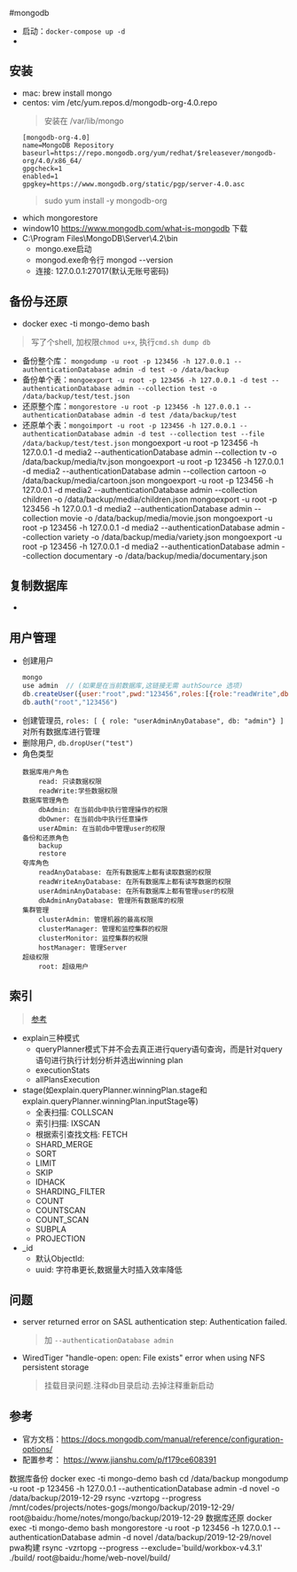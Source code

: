 #mongodb

- 启动：`docker-compose up -d`
- 

## 安装
- mac: brew install mongo
- centos: vim /etc/yum.repos.d/mongodb-org-4.0.repo
  > 安装在 /var/lib/mongo
  ```
  [mongodb-org-4.0]
  name=MongoDB Repository
  baseurl=https://repo.mongodb.org/yum/redhat/$releasever/mongodb-org/4.0/x86_64/
  gpgcheck=1
  enabled=1
  gpgkey=https://www.mongodb.org/static/pgp/server-4.0.asc
  ```
  > sudo yum install -y mongodb-org
- which mongorestore
- window10 https://www.mongodb.com/what-is-mongodb 下载
- C:\Program Files\MongoDB\Server\4.2\bin 
  - mongo.exe启动
  - mongod.exe命令行 mongod --version
  - 连接: 127.0.0.1:27017(默认无账号密码)

## 备份与还原
- docker exec -ti mongo-demo bash
> 写了个shell, 加权限`chmod u+x`, 执行`cmd.sh dump db`
- 备份整个库： `mongodump -u root -p 123456 -h 127.0.0.1 --authenticationDatabase admin -d test -o /data/backup`
- 备份单个表：`mongoexport -u root -p 123456 -h 127.0.0.1 -d test --authenticationDatabase admin --collection test -o /data/backup/test/test.json`
- 还原整个库：`mongorestore -u root -p 123456 -h 127.0.0.1 --authenticationDatabase admin -d test /data/backup/test`
- 还原单个表：`mongoimport -u root -p 123456 -h 127.0.0.1 --authenticationDatabase admin -d test --collection test --file /data/backup/test/test.json`
mongoexport -u root -p 123456 -h 127.0.0.1 -d media2 --authenticationDatabase admin --collection tv -o /data/backup/media/tv.json
mongoexport -u root -p 123456 -h 127.0.0.1 -d media2 --authenticationDatabase admin --collection cartoon -o /data/backup/media/cartoon.json
mongoexport -u root -p 123456 -h 127.0.0.1 -d media2 --authenticationDatabase admin --collection children -o /data/backup/media/children.json
mongoexport -u root -p 123456 -h 127.0.0.1 -d media2 --authenticationDatabase admin --collection movie -o /data/backup/media/movie.json
mongoexport -u root -p 123456 -h 127.0.0.1 -d media2 --authenticationDatabase admin --collection variety -o /data/backup/media/variety.json
mongoexport -u root -p 123456 -h 127.0.0.1 -d media2 --authenticationDatabase admin --collection documentary -o /data/backup/media/documentary.json
## 复制数据库
- 

## 用户管理
- 创建用户
  ```js
  mongo
  use admin  // (如果是在当前数据库,这链接无需 authSource 选项)
  db.createUser({user:"root",pwd:"123456",roles:[{role:"readWrite",db:"test"}]})
  db.auth("root","123456")
  ```
- 创建管理员, `roles: [ { role: "userAdminAnyDatabase", db: "admin"} ]` 对所有数据库进行管理
- 删除用户, `db.dropUser("test")`
- 角色类型
  ```
  数据库用户角色
      read: 只读数据权限
      readWrite:学些数据权限
  数据库管理角色
      dbAdmin: 在当前db中执行管理操作的权限
      dbOwner: 在当前db中执行任意操作
      userADmin: 在当前db中管理user的权限
  备份和还原角色
      backup
      restore
  夸库角色
      readAnyDatabase: 在所有数据库上都有读取数据的权限
      readWriteAnyDatabase: 在所有数据库上都有读写数据的权限
      userAdminAnyDatabase: 在所有数据库上都有管理user的权限
      dbAdminAnyDatabase: 管理所有数据库的权限
  集群管理
      clusterAdmin: 管理机器的最高权限
      clusterManager: 管理和监控集群的权限
      clusterMonitor: 监控集群的权限
      hostManager: 管理Server
  超级权限
      root: 超级用户
  ```

## 索引
> [参考](https://mongoing.com/eshu_explain1)
- explain三种模式
  - queryPlanner模式下并不会去真正进行query语句查询，而是针对query语句进行执行计划分析并选出winning plan
  - executionStats
  - allPlansExecution
- stage(如explain.queryPlanner.winningPlan.stage和explain.queryPlanner.winningPlan.inputStage等)
  - 全表扫描: COLLSCAN
  - 索引扫描: IXSCAN
  - 根据索引查找文档: FETCH
  - SHARD_MERGE
  - SORT
  - LIMIT
  - SKIP
  - IDHACK
  - SHARDING_FILTER
  - COUNT
  - COUNTSCAN
  - COUNT_SCAN
  - SUBPLA
  - PROJECTION
- _id
  - 默认ObjectId: 
  - uuid: 字符串更长,数据量大时插入效率降低

## 问题
- server returned error on SASL authentication step: Authentication failed.
  > 加 `--authenticationDatabase admin`
- WiredTiger "handle-open: open: File exists" error when using NFS persistent storage
  > 挂载目录问题.注释db目录启动.去掉注释重新启动
## 参考
- 官方文档：https://docs.mongodb.com/manual/reference/configuration-options/
- 配置参考： https://www.jianshu.com/p/f179ce608391

数据库备份
docker exec -ti mongo-demo bash
cd /data/backup
mongodump -u root -p 123456 -h 127.0.0.1 --authenticationDatabase admin -d novel -o /data/backup/2019-12-29
rsync -vzrtopg --progress /mnt/codes/projects/notes-gogs/mongo/backup/2019-12-29/ root@baidu:/home/notes/mongo/backup/2019-12-29
数据库还原
docker exec -ti mongo-demo bash
mongorestore -u root -p 123456 -h 127.0.0.1 --authenticationDatabase admin -d novel /data/backup/2019-12-29/novel
pwa构建
rsync -vzrtopg --progress --exclude='build/workbox-v4.3.1' ./build/ root@baidu:/home/web-novel/build/ 